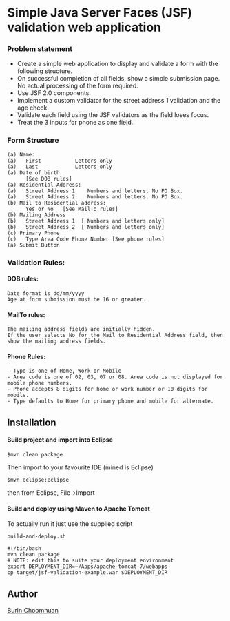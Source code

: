 # Simple Java Server Faces (JSF) validation web application

### Problem statement

 - Create a simple web application to display and validate a form with the following structure. 
 - On successful completion of all fields, show a simple submission page. 
   No actual processing of the form required. 
 - Use JSF 2.0 components.
 - Implement a custom validator for the street address 1 validation and the age check.
 - Validate each field using the JSF validators as the field loses focus. 
 - Treat the 3 inputs for phone as one field.

### Form Structure

    (a) Name:
    (a)   First           Letters only
    (a)   Last            Letters only
    (a) Date of birth
          [See DOB rules]
    (a) Residential Address:
    (a)   Street Address 1    Numbers and letters. No PO Box.
    (a)   Street Address 2    Numbers and letters. No PO Box.
    (b) Mail to Residential address:
          Yes or No   [See MailTo rules]
    (b) Mailing Address
    (b)   Street Address 1  [ Numbers and letters only]
    (b)   Street Address 2  [ Numbers and letters only]
    (c) Primary Phone
    (c)   Type Area Code Phone Number [See phone rules]
    (a) Submit Button

### Validation Rules:

#### DOB rules: 
    Date format is dd/mm/yyyy
    Age at form submission must be 16 or greater.

#### MailTo rules:
    The mailing address fields are initially hidden. 
    If the user selects No for the Mail to Residential Address field, then show the mailing address fields.

#### Phone Rules:
    - Type is one of Home, Work or Mobile
    - Area code is one of 02, 03, 07 or 08. Area code is not displayed for mobile phone numbers.
    - Phone accepts 8 digits for home or work number or 10 digits for mobile.
    - Type defaults to Home for primary phone and mobile for alternate.

## Installation

#### Build project and import into Eclipse

```
$mvn clean package
```

Then import to your favourite IDE (mined is Eclipse)

```
$mvn eclipse:eclipse 
```

then from Eclipse, File->Import 

#### Build and deploy using Maven to Apache Tomcat

To actually run it just use the supplied script 

```
build-and-deploy.sh
```

    #!/bin/bash
    mvn clean package
    # NOTE: edit this to suite your deployment environment
    export DEPLOYMENT_DIR=~/Apps/apache-tomcat-7/webapps
    cp target/jsf-validation-example.war $DEPLOYMENT_DIR  

## Author

[Burin Choomnuan](https://github.com/agilecoders)